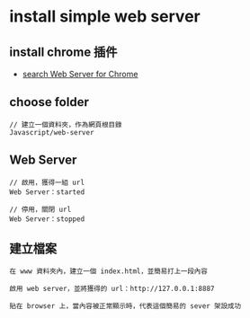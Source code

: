 # install simple web server
## install chrome 插件
- [search Web Server for Chrome](https://chrome.google.com/webstore/detail/web-server-for-chrome/ofhbbkphhbklhfoeikjpcbhemlocgigb)
## choose folder
```
// 建立一個資料夾，作為網頁根目錄
Javascript/web-server
```
## Web Server
```
// 啟用，獲得一組 url
Web Server：started

// 停用，關閉 url
Web Server：stopped
```
## 建立檔案
```
在 www 資料夾內，建立一個 index.html，並簡易打上一段內容

啟用 web server，並將獲得的 url：http://127.0.0.1:8887

貼在 browser 上，當內容被正常顯示時，代表這個簡易的 sever 架設成功
```